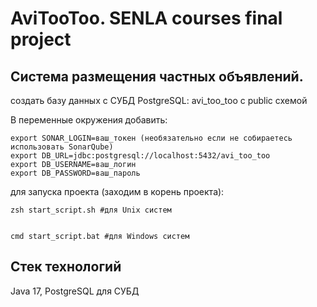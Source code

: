 # AviTooToo. SENLA courses final project

## Система размещения частных объявлений.

создать базу данных с СУБД PostgreSQL: avi_too_too c public схемой

В переменные окружения добавить:

```commandline
export SONAR_LOGIN=ваш_токен (необязательно если не собираетесь использовать SonarQube)
export DB_URL=jdbc:postgresql://localhost:5432/avi_too_too
export DB_USERNAME=ваш_логин
export DB_PASSWORD=ваш_пароль
```

для запуска проекта (заходим в корень проекта):

```commandline
zsh start_script.sh #для Unix систем


cmd start_script.bat #для Windows систем
```

## Стек технологий

Java 17,
PostgreSQL для СУБД